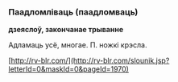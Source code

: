 ### Паадломліваць (паадломваць)
**дзеяслоў, закончанае трыванне**

Адламаць усё, многае. П. ножкі крэсла.

<a rel="author">[http://rv-blr.com/](http://rv-blr.com/slounik.jsp?letterId=0&maskId=0&pageId=1970)</a>
